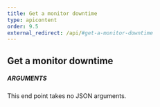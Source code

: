 ```yaml
---
title: Get a monitor downtime
type: apicontent
order: 9.5
external_redirect: /api/#get-a-monitor-downtime
---
```


## Get a monitor downtime
##### ARGUMENTS

This end point takes no JSON arguments.